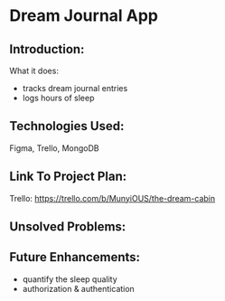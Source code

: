 # Dream Journal App

## Introduction:
What it does:
- tracks dream journal entries
- logs hours of sleep

## Technologies Used:
Figma, Trello, MongoDB

## Link To Project Plan:

Trello: https://trello.com/b/MunyiOUS/the-dream-cabin

## Unsolved Problems:

## Future Enhancements:
- quantify the sleep quality
- authorization & authentication 